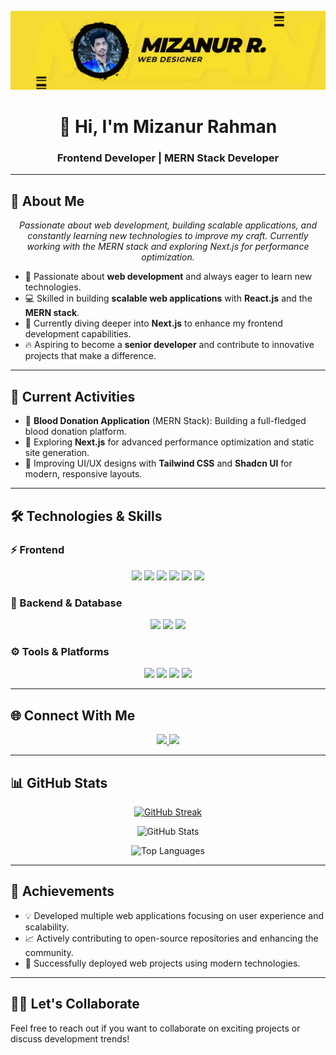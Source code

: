 <!-- Banner Image -->
<p align="center">
  <img src="https://github.com/MistyIslam5/MistyIslam5/blob/main/Untitled%20Photo.jpg" alt="Banner Image" />
</p>

<h1 align="center">👋 Hi, I'm Mizanur Rahman</h1>
<h3 align="center">Frontend Developer | MERN Stack Developer</h3>

---

## 🚀 About Me  
<p align="center">
  <i>Passionate about web development, building scalable applications, and constantly learning new technologies to improve my craft. Currently working with the MERN stack and exploring Next.js for performance optimization.</i>
</p>

- 🎯 Passionate about **web development** and always eager to learn new technologies.  
- 💻 Skilled in building **scalable web applications** with **React.js** and the **MERN stack**.  
- 🌱 Currently diving deeper into **Next.js** to enhance my frontend development capabilities.  
- 🔥 Aspiring to become a **senior developer** and contribute to innovative projects that make a difference.

---

## 🔭 Current Activities  
- 🔹 **Blood Donation Application** (MERN Stack): Building a full-fledged blood donation platform.  
- 🔹 Exploring **Next.js** for advanced performance optimization and static site generation.  
- 🔹 Improving UI/UX designs with **Tailwind CSS** and **Shadcn UI** for modern, responsive layouts.

---

## 🛠 Technologies & Skills  

### ⚡ Frontend
<p align="center">
  <img src="https://img.shields.io/badge/HTML5-E34F26?style=for-the-badge&logo=html5&logoColor=white" />
  <img src="https://img.shields.io/badge/CSS3-1572B6?style=for-the-badge&logo=css3&logoColor=white" />
  <img src="https://img.shields.io/badge/TailwindCSS-38B2AC?style=for-the-badge&logo=tailwind-css&logoColor=white" />
  <img src="https://img.shields.io/badge/JavaScript-F7DF1E?style=for-the-badge&logo=javascript&logoColor=black" />
  <img src="https://img.shields.io/badge/ReactJS-61DAFB?style=for-the-badge&logo=react&logoColor=black" />
  <img src="https://img.shields.io/badge/Next.js-000000?style=for-the-badge&logo=nextdotjs&logoColor=white" />
</p>

### 🔧 Backend & Database  
<p align="center">
  <img src="https://img.shields.io/badge/Node.js-339933?style=for-the-badge&logo=nodedotjs&logoColor=white" />
  <img src="https://img.shields.io/badge/Express.js-000000?style=for-the-badge&logo=express&logoColor=white" />
  <img src="https://img.shields.io/badge/MongoDB-47A248?style=for-the-badge&logo=mongodb&logoColor=white" />
</p>

### ⚙️ Tools & Platforms  
<p align="center">
  <img src="https://img.shields.io/badge/Firebase-FFCA28?style=for-the-badge&logo=firebase&logoColor=black" />
  <img src="https://img.shields.io/badge/Git-F05032?style=for-the-badge&logo=git&logoColor=white" />
  <img src="https://img.shields.io/badge/GitHub-181717?style=for-the-badge&logo=github&logoColor=white" />
  <img src="https://img.shields.io/badge/Vercel-000000?style=for-the-badge&logo=vercel&logoColor=white" />
</p>

---

## 🌐 Connect With Me  

<p align="center">
  <a href="https://github.com/MizanurRahman5" target="_blank">
    <img src="https://img.shields.io/badge/GitHub-181717?style=for-the-badge&logo=github&logoColor=white" />
  </a>
  <a href="https://m-rahman-porfolio.netlify.app/" target="_blank">
    <img src="https://img.shields.io/badge/Portfolio-000000?style=for-the-badge&logo=vercel&logoColor=white" />
  </a>
</p>

---

## 📊 GitHub Stats  

<p align="center">
  <a href="https://git.io/streak-stats">
    <img src="https://streak-stats.demolab.com/?user=MizanurRahman5&theme=tokyonight" alt="GitHub Streak" />
  </a>
</p>

<p align="center">
  <img src="https://github-readme-stats.vercel.app/api?username=MizanurRahman5&show_icons=true&theme=tokyonight&hide_border=true" alt="GitHub Stats" />
</p>

<p align="center">
  <img src="https://github-readme-stats.vercel.app/api/top-langs/?username=MizanurRahman5&layout=compact&theme=tokyonight&hide_border=true" alt="Top Languages" />
</p>



---

## 🎯 Achievements
- 💡 Developed multiple web applications focusing on user experience and scalability.
- 📈 Actively contributing to open-source repositories and enhancing the community.
- 🎉 Successfully deployed web projects using modern technologies.

---

## 🧑‍💻 Let's Collaborate
Feel free to reach out if you want to collaborate on exciting projects or discuss development trends!

